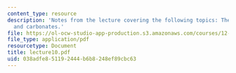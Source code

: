 ```yaml
---
content_type: resource
description: 'Notes from the lecture covering the following topics: The Al2SiO5 group,
  and carbonates.'
file: https://ol-ocw-studio-app-production.s3.amazonaws.com/courses/12-108-structure-of-earth-materials-fall-2004/038adfe851192444b6b8248ef89cbc63_lecture10.pdf
file_type: application/pdf
resourcetype: Document
title: lecture10.pdf
uid: 038adfe8-5119-2444-b6b8-248ef89cbc63
---
```

